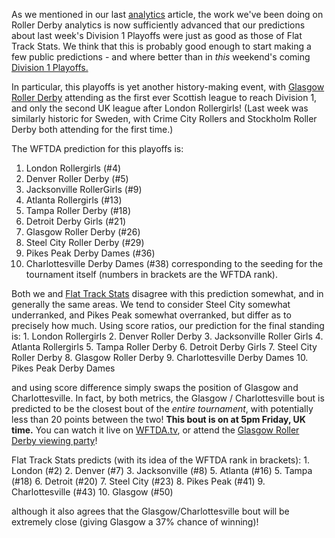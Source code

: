 <html><body><p>As we mentioned in our last <a href="https://www.scottishrollerderbyblog.com/posts/2015/09/14/roller-derby-analytics-comparing-performance-with-fts-on-the-wftda-d1-playoffs/">analytics</a> article, the work we've been doing on Roller Derby analytics is now sufficiently advanced that our predictions about last week's Division 1 Playoffs were just as good as those of Flat Track Stats. We think that this is probably good enough to start making a few public predictions - and where better than in <em>this</em> weekend's coming <a href="http://static.wftda.com/tournaments/2015/brackets/d1-playoffs-jacksonville-bracket.pdf">Division 1 Playoffs.</a>

In particular, this playoffs is yet another history-making event, with <a href="http://www.glasgowrollerderby.com">Glasgow Roller Derby</a> attending as the first ever Scottish league to reach Division 1, and only the second UK league after London Rollergirls! (Last week was similarly historic for Sweden, with Crime City Rollers and Stockholm Roller Derby both attending for the first time.)

The WFTDA prediction for this playoffs is:
1. London Rollergirls (#4)
2. Denver Roller Derby (#5)
3. Jacksonville RollerGirls (#9)
4. Atlanta Rollergirls (#13)
5. Tampa Roller Derby (#18)
6. Detroit Derby Girls (#21)
7. Glasgow Roller Derby (#26)
8. Steel City Roller Derby (#29)
9. Pikes Peak Derby Dames (#36)
10. Charlottesville Derby Dames (#38)
corresponding to the seeding for the tournament itself (numbers in brackets are the WFTDA rank).

Both we and <a href="http://www.flattrackstats.com">Flat Track Stats</a> disagree with this prediction somewhat, and in generally the same areas. We tend to consider Steel City somewhat underranked, and Pikes Peak somewhat overranked, but differ as to precisely how much.
Using score ratios, our prediction for the final standing is:
<span class="s1">1. London Rollergirls</span>
<span class="s1">2. Denver Roller Derby</span>
<span class="s1">3. Jacksonville Roller Girls</span>
<span class="s1">4. Atlanta Rollergirls</span>
<span class="s1">5. Tampa Roller Derby</span>
<span class="s1">6. Detroit Derby Girls</span>
<span class="s1">7. Steel City Roller Derby</span>
<span class="s1">8. Glasgow Roller Derby</span>
<span class="s1">9. Charlottesville Derby Dames</span>
<span class="s1">10. Pikes Peak Derby Dames</span>

and using score difference simply swaps the position of Glasgow and Charlottesville. In fact, by both metrics, the Glasgow / Charlottesville bout is predicted to be the closest bout of the <em>entire tournament</em>, with potentially less than 20 points between the two!
<strong>This bout is on at 5pm Friday, UK time.</strong> You can watch it live on <a href="http://www.wftda.tv">WFTDA.tv</a>, or attend the <a href="https://www.facebook.com/events/106285746391762/">Glasgow Roller Derby viewing party</a>!

Flat Track Stats predicts (with its idea of the WFTDA rank in brackets):
<span class="s1">1. London (#2)</span>
<span class="s1">2. Denver (#7)</span>
<span class="s1">3. Jacksonville (#8)</span>
<span class="s1">5. Atlanta (#16)</span>
<span class="s1">5. Tampa (#18)</span>
<span class="s1">6. Detroit (#20)</span>
<span class="s1">7. Steel City (#23)</span>
<span class="s1">8. Pikes Peak (#41)</span>
<span class="s1">9. Charlottesville (#43)</span>
<span class="s1">10. Glasgow (#50)</span>

although it also agrees that the Glasgow/Charlottesville bout will be extremely close (giving Glasgow a 37% chance of winning)!</p></body></html>
